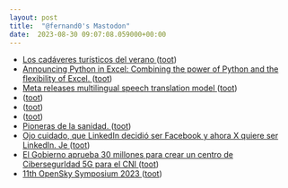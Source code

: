 ```yaml
---
layout: post
title:  "@fernand0's Mastodon"
date:  2023-08-30 09:07:08.059000+00:00
---
```

*  [Los cadáveres turísticos del verano ](https://ethic.es/2023/08/los-cadaveres-turisticos-del-verano) ([toot](https://mastodon.social/@fernand0/110977772949199062))
*  [Announcing Python in Excel: Combining the power of Python and the flexibility of Excel. ](https://techcommunity.microsoft.com/t5/excel-blog/announcing-python-in-excel-combining-the-power-of-python-and-the/ba-p/389343) ([toot](https://mastodon.social/@fernand0/110977609246819979))
*  [Meta releases multilingual speech translation model ](https://www.theverge.com/2023/8/22/23840571/meta-multilingual-speech-translation-model-a) ([toot](https://mastodon.social/@fernand0/110977431551820863))
*  [ ](https://social.arroutaflix.com/@xesfur) ([toot](https://mastodon.social/@fernand0/110977390515118377))
*  [ ](https://mastodon.social/users/fernand0/statuses/110977387878811827/activity) ([toot](https://mastodon.social/users/fernand0/statuses/110977387878811827/activity))
*  [ ](https://social.arroutaflix.com/@xesfur) ([toot](https://mastodon.social/@fernand0/110976996130475134))
*  [Pioneras de la sanidad. ](https://avecesunafoto.wordpress.com/2023/08/29/pioneras-de-la-sanidad) ([toot](https://mastodon.social/@fernand0/110974288305238981))
*  [Ojo cuidado, que LinkedIn decidió ser Facebook y ahora X quiere ser LinkedIn. Je ](https://mastodon.social/@fernand0/110974272978948413) ([toot](https://mastodon.social/@fernand0/110974272978948413))
*  [El Gobierno aprueba 30 millones para crear un centro de CibersegurIdad 5G para el CNI ](https://www.europapress.es/nacional/noticia-gobierno-aprueba-30-millones-crear-centro-ciberseguirdasd-5g-cni-20230822171839.htm) ([toot](https://mastodon.social/@fernand0/110974073840504596))
*  [11th OpenSky Symposium 2023 ](https://symposium.opensky-network.org) ([toot](https://mastodon.social/@fernand0/110973879994745147))

